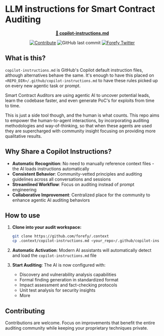 # LLM instructions for Smart Contract Auditing

<p align="center">
<a href="copilot-instructions.md"><strong>🔗 copilot-instructions.md</strong></a>
</p>

<p align="center">
<a href="https://github.com/forefy/.context/edit/main/copilot-instructions.md"><img alt="Contribute" title="Contribute to copilot-instructions.md" src="https://img.shields.io/badge/Contribute-copilot--instructions.md-blue?logo=github"></a>
<img alt="GitHub last commit" title="GitHub last commit" src="https://img.shields.io/github/last-commit/forefy/.context">
<a href="https://twitter.com/forefy"><img alt="Forefy Twitter" title="Forefy Twitter" src="https://img.shields.io/twitter/follow/forefy.svg?logo=twitter"></a>

</p>

## What is this?

`copilot-instructions.md` is GitHub's Copilot default instruction files, although alternatives behave the same. It's enough to have this placed on `<REPO_DIR>/.github/copilot-instructions.md` to have these rules picked up on every new agentic task or prompt.

Smart Contract Auditors are using agentic AI to uncover potential leads, learn the codebase faster, and even generate PoC's for exploits from time to time.

This is just a side tool though, and the human is what counts. This repo aims to empower the human-to-agent interactions, by incorporating auditing methodologies and way-of-thinking, so that when these agents are used they are supercharged with community insight focusing on providing more qualitative results.

## Why Share a Copilot Instructions?

- **Automatic Recognition**: No need to manually reference context files - the AI loads instructions automatically
- **Consistent Behavior**: Community-vetted principles and auditing guidelines across all conversations and sessions
- **Streamlined Workflow**: Focus on auditing instead of prompt engineering
- **Collaborative Improvement**: Centralized place for the community to enhance agentic AI auditing behaviors

## How to use

1. **Clone into your audit workspace:**

   ```bash
   git clone https://github.com/forefy/.context
   cp .context/copilot-instructions.md <your_repo>/.github/copilot-instructions.md
   ```

2. **Automatic Activation**: Modern AI assistants will automatically detect and load the `copilot-instructions.md` file

3. **Start Auditing**: The AI is now configured with:
   - Discovery and vulnerability analysis capabilities
   - Formal finding generation in standardized format
   - Impact assessment and fact-checking protocols
   - Unit test analysis for security insights
   - More

## Contributing

Contributions are welcome. Focus on improvements that benefit the entire auditing community while keeping your proprietary techniques private.
